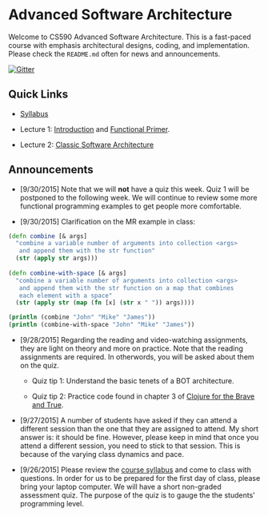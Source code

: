 # Advanced Software Architecture

Welcome to CS590 Advanced Software Architecture. This is a fast-paced course with emphasis architectural designs, coding, and implementation.  Please check the `README.md` often for news and announcements.

[![Gitter](https://badges.gitter.im/Join%20Chat.svg)](https://gitter.im/csula/cs590-fall-2015?utm_source=badge&utm_medium=badge&utm_campaign=pr-badge)

## Quick Links

* [Syllabus](Syllabus.md)

* Lecture 1: [Introduction](documents/notes/01_introduction.md) and [Functional Primer](documents/notes/02_functional-primer.md).

* Lecture 2: [Classic Software Architecture](documents/notes/03_classic-software-architecture.md)

## Announcements

* [9/30/2015] Note that we will **not** have a quiz this week.  Quiz 1 will be postponed to the following week.  We will continue to review some more functional programming examples to get people more comfortable.

* [9/30/2015] Clarification on the MR example in class:

```clojure
(defn combine [& args]
  "combine a variable number of arguments into collection <args> 
   and append them with the str function"
  (str (apply str args)))
  
(defn combine-with-space [& args]
  "combine a variable number of arguments into collection <args> 
   and append them with the str function on a map that combines 
   each element with a space"
  (str (apply str (map (fn [x] (str x " ")) args))))

(println (combine "John" "Mike" "James"))
(println (combine-with-space "John" "Mike" "James"))
```

* [9/28/2015] Regarding the reading and video-watching assignments, they are light on theory and more on practice.  Note that the reading assignments are required. In otherwords, you will be asked about them on the quiz.

  * Quiz tip 1: Understand the basic tenets of a BOT architecture.

  * Quiz tip 2: Practice code found in chapter 3 of [Clojure for the Brave and True](https://www.nostarch.com/download/Clojure%20for%20the%20Brave%20and%20True_sample_ch3.pdf).

* [9/27/2015] A number of students have asked if they can attend a different session than the one that they are assigned to attend.  My short answer is: it should be fine.  However, please keep in mind that once you attend a different session, you need to stick to that session.  This is because of the varying class dynamics and pace.

* [9/26/2015] Please review the [course syllabus](Syllabus.md) and come to class with questions.  In order for us to be prepared for the first day of class, please bring your laptop computer.  We will have a short non-graded assessment quiz.  The purpose of the quiz is to gauge the the students' programming level.

